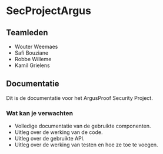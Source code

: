 # SecProjectArgus

## Teamleden
- Wouter Weemaes
- Safi Bouziane
- Robbe Willeme
- Kamil Grielens

## Documentatie
Dit is de documentatie voor het ArgusProof Security Project.

### Wat kan je verwachten
- Volledige documentatie van de gebruikte componenten.
- Uitleg over de werking van de code.
- Uitleg over de gebruikte API.
- Uitleg over de werking van testen en hoe ze toe te voegen.
